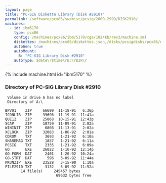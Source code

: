 ```yaml
---
layout: page
title: "PC-SIG Diskette Library (Disk #2910)"
permalink: /software/pcx86/sw/misc/pcsig/2000-2999/DISK2910/
machines:
  - id: ibm5170
    type: pcx86
    config: /machines/pcx86/ibm/5170/cga/1024kb/rev3/machine.xml
    diskettes: /machines/pcx86/diskettes.json,/disks/pcsigdisks/pcx86/diskettes.json
    autoGen: true
    autoMount:
      B: "PC-SIG Library Disk #2910"
    autoType: $date\r$time\rB:\rDIR\r
---
```


{% include machine.html id="ibm5170" %}

### Directory of PC-SIG Library Disk #2910

     Volume in drive A has no label
     Directory of A:\

    BPV01    ZIP     66699  11-18-91   6:36p
    ICONLIB  ZIP     39696  11-19-91  11:41a
    QUE12    ZIP     25868  10-15-91  12:43p
    SCAP     ZIP     10759  11-09-91   2:02a
    WININIT  ZIP      6808  11-13-91   2:02a
    XCLOCK   ZIP     32083   1-06-92   2:01a
    CDROM    TXT      3693   1-21-92   6:10a
    SHAREMAG TXT      1837   1-21-92   6:11a
    PCSIG    TXT      2335   1-21-92   6:09a
    GO       EXE     26022   1-10-92  12:14p
    GO-FORM  DAT      2401   1-20-92  10:24a
    GO-STRT  DAT       596   3-09-92  11:44a
    PKUNZIP  EXE     23528   3-15-90   1:10a
    FILE2910 TXT      3132   3-09-92  11:52a
           14 file(s)     245457 bytes
                           69632 bytes free
